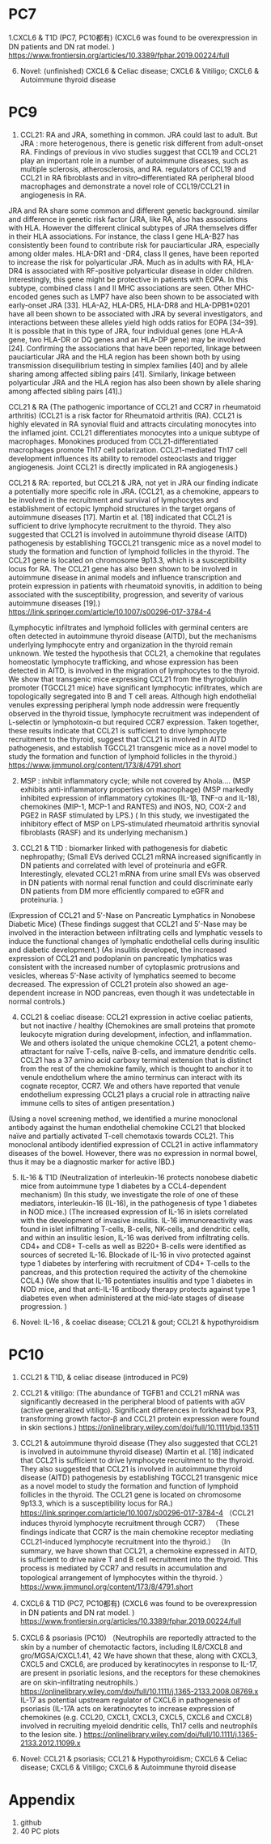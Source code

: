  # PC7
1.CXCL6 & T1D (PC7, PC10都有)
(CXCL6 was found to be overexpression in DN patients and DN rat model. )
https://www.frontiersin.org/articles/10.3389/fphar.2019.00224/full
 
 6. Novel: (unfinished) CXCL6 & Celiac disease; CXCL6 & Vitiligo; CXCL6 & Autoimmune thyroid disease

 
 
 # PC9		
	
1. CCL21: RA and JRA, something in common. JRA could last to adult. But JRA : more heterogenous, there is genetic risk different from adult-onset RA.
Findings of previous in vivo studies suggest that CCL19 and CCL21 play an important role in a number of autoimmune diseases,
such as multiple sclerosis, atherosclerosis, and RA.
regulators of CCL19 and CCL21 in RA fibroblasts and in vitro–differentiated RA peripheral blood macrophages and demonstrate
a novel role of CCL19/CCL21 in angiogenesis in RA.

JRA and RA share some common and different genetic background. similar and difference in genetic risk factor
(JRA, like RA, also has associations with HLA. However the different clinical subtypes of JRA themselves differ in their HLA associations.
For instance, the class I gene HLA-B27 has consistently been found to contribute risk for pauciarticular JRA, especially among older males.
HLA-DR1 and -DR4, class II genes, have been reported to increase the risk for polyarticular JRA. Much as in adults with RA, HLA-DR4 is
associated with RF-positive polyarticular disease in older children. Interestingly, this gene might be protective in patients with EOPA.
In this subtype, combined class I and II MHC associations are seen. Other MHC-encoded genes such as LMP7 have also been shown to be associated
with early-onset JRA [33]. HLA-A2, HLA-DR5, HLA-DR8 and HLA-DPB1*0201 have all been shown to be associated with JRA by several investigators,
and interactions between these alleles yield high odds ratios for EOPA [34–39]. It is possible that in this type of JRA, four individual genes
(one HLA-A gene, two HLA-DR or DQ genes and an HLA-DP gene) may be involved [24]. Confirming the associations that have been reported, linkage
between pauciarticular JRA and the HLA region has been shown both by using transmission disequilibrium testing in simplex families [40] and
by allele sharing among affected sibling pairs [41]. Similarly, linkage between polyarticular JRA and the HLA region has also been shown by
allele sharing among affected sibling pairs [41].)

CCL21 & RA
(The pathogenic importance of CCL21 and CCR7 in rheumatoid arthritis)
(CCL21 is a risk factor for Rheumatoid arthritis (RA).
CCL21 is highly elevated in RA synovial fluid and attracts circulating monocytes into the inflamed joint.
CCL21 differentiates monocytes into a unique subtype of macrophages.
Monokines produced from CCL21-differentiated macrophages promote Th17 cell polarization.
CCL21-mediated Th17 cell development influences its ability to remodel osteoclasts and trigger angiogenesis.
Joint CCL21 is directly implicated in RA angiogenesis.)

CCL21 & RA: reported, but CCL21 & JRA, not yet in JRA
our finding indicate a potentially more specific role in JRA.
(CCL21, as a chemokine, appears to be involved in the recruitment and survival of lymphocytes and establishment of ectopic lymphoid structures in the target organs of autoimmune diseases [17]. Martin et al. [18] indicated that CCL21 is sufficient to drive lymphocyte recruitment to the thyroid. They also suggested that CCL21 is involved in autoimmune thyroid disease (AITD) pathogenesis by establishing TGCCL21 transgenic mice as a novel model to study the formation and function of lymphoid follicles in the thyroid. The CCL21 gene is located on chromosome 9p13.3, which is a susceptibility locus for RA. The CCL21 gene has also been shown to be involved in autoimmune disease in animal models and influence transcription and protein expression in patients with rheumatoid synovitis, in addition to being associated with the susceptibility, progression, and severity of various autoimmune diseases [19].)
https://link.springer.com/article/10.1007/s00296-017-3784-4

(Lymphocytic infiltrates and lymphoid follicles with germinal centers are often detected in autoimmune thyroid disease (AITD), but the mechanisms underlying lymphocyte entry and organization in the thyroid remain unknown. We tested the hypothesis that CCL21, a chemokine that regulates homeostatic lymphocyte trafficking, and whose expression has been detected in AITD, is involved in the migration of lymphocytes to the thyroid. We show that transgenic mice expressing CCL21 from the thyroglobulin promoter (TGCCL21 mice) have significant lymphocytic infiltrates, which are topologically segregated into B and T cell areas. Although high endothelial venules expressing peripheral lymph node addressin were frequently observed in the thyroid tissue, lymphocyte recruitment was independent of L-selectin or lymphotoxin-α but required CCR7 expression. Taken together, these results indicate that CCL21 is sufficient to drive lymphocyte recruitment to the thyroid, suggest that CCL21 is involved in AITD pathogenesis, and establish TGCCL21 transgenic mice as a novel model to study the formation and function of lymphoid follicles in the thyroid.)
https://www.jimmunol.org/content/173/8/4791.short



2. MSP : inhibit inflammatory cycle; while not covered by Ahola....
(MSP exhibits anti-inflammatory properties on macrophage)
(MSP markedly inhibited expression of inflammatory cytokines (IL-1β, TNF-α and IL-18),
chemokines (MIP-1, MCP-1 and RANTES) and iNOS, NO, COX-2 and PGE2 in RASF stimulated by LPS.)
( In this study, we investigated the inhibitory effect of MSP on LPS-stimulated rheumatoid
arthritis synovial fibroblasts (RASF) and its underlying mechanism.)

3. CCL21 & T1D : biomarker linked with pathogenesis for diabetic nephropathy;
(Small EVs derived CCL21 mRNA increased significantly in DN patients and correlated with level of proteinuria and eGFR.
Interestingly, elevated CCL21 mRNA from urine small EVs was observed in DN patients with normal renal function and could
discriminate early DN patients from DM more efficiently compared to eGFR and proteinuria. )

(Expression of CCL21 and 5′-Nase on Pancreatic Lymphatics in Nonobese Diabetic Mice)
(These findings suggest that CCL21 and 5′-Nase may be involved in the interaction between infiltrating cells and lymphatic
vessels to induce the functional changes of lymphatic endothelial cells during insulitic and diabetic development.)
(As insulitis developed, the increased expression of CCL21 and podoplanin on pancreatic lymphatics was consistent with
the increased number of cytoplasmic protrusions and vesicles, whereas 5′-Nase activity of lymphatics seemed to become decreased.
The expression of CCL21 protein also showed an age-dependent increase in NOD pancreas, even though it was undetectable in normal controls.)

4. CCL21 & coeliac disease: CCL21 expression in active coeliac patients, but not inactive / healthy
(Chemokines are small proteins that promote leukocyte migration during development, infection, and inflammation.
We and others isolated the unique chemokine CCL21, a potent chemo-attractant for naïve T-cells, naïve B-cells,
and immature dendritic cells. CCL21 has a 37 amino acid carboxy terminal extension that is distinct from the rest
of the chemokine family, which is thought to anchor it to venule endothelium where the amino terminus can interact
with its cognate receptor, CCR7. We and others have reported that venule endothelium expressing CCL21 plays a
crucial role in attracting naïve immune cells to sites of antigen presentation.)

(Using a novel screening method, we identified a murine monoclonal antibody against the human endothelial chemokine CCL21 that blocked naïve and partially
activated T-cell chemotaxis towards CCL21. This monoclonal antibody identified expression of CCL21 in active
inflammatory diseases of the bowel. However, there was no expression in normal bowel, thus it may be a diagnostic marker for active IBD.)

5. IL-16 & T1D
(Neutralization of interleukin-16 protects nonobese diabetic mice from autoimmune type 1 diabetes by a CCL4-dependent mechanism)
(In this study, we investigate the role of one of these mediators, interleukin-16 (IL-16), in the pathogenesis of type 1 diabetes in NOD mice.)
(The increased expression of IL-16 in islets correlated with the development of invasive insulitis. IL-16 immunoreactivity was found in
islet infiltrating T-cells, B-cells, NK-cells, and dendritic cells, and within an insulitic lesion, IL-16 was derived from
infiltrating cells. CD4+ and CD8+ T-cells as well as B220+ B-cells were identified as sources of secreted IL-16.
Blockade of IL-16 in vivo protected against type 1 diabetes by interfering with recruitment of CD4+ T-cells to the pancreas,
and this protection required the activity of the chemokine CCL4.)
(We show that IL-16 potentiates insulitis and type 1 diabetes in NOD mice, and that anti-IL-16 antibody therapy protects against type 1
diabetes even when administered at the mid-late stages of disease progression. )

6. Novel: IL-16 , & coeliac disease; CCL21 & gout; CCL21 & hypothyroidism

# PC10
1. CCL21 & T1D, & celiac disease (introduced in PC9)
2. CCL21 & vitiligo:
(The abundance of TGFB1 and CCL21 mRNA was significantly decreased in the peripheral blood of patients with aGV (active generalized vitiligo).
Significant differences in forkhead box P3, transforming growth factor-β and CCL21 protein expression were found in skin sections.)
https://onlinelibrary.wiley.com/doi/full/10.1111/bjd.13511
3. CCL21 & autoimmune thyroid disease
(They also suggested that CCL21 is involved in autoimmune thyroid disease)
(Martin et al. [18] indicated that CCL21 is sufficient to drive lymphocyte recruitment to the thyroid. They also suggested that CCL21 is involved in autoimmune thyroid disease (AITD) pathogenesis by establishing TGCCL21 transgenic mice as a novel model to study the formation and function of lymphoid follicles in the thyroid. The CCL21 gene is located on chromosome 9p13.3, which is a susceptibility locus for RA.)
https://link.springer.com/article/10.1007/s00296-017-3784-4
（CCL21 induces thyroid lymphocyte recruitment through CCR7）
（These findings indicate that CCR7 is the main chemokine receptor mediating CCL21-induced lymphocyte recruitment into the thyroid.）
（In summary, we have shown that CCL21, a chemokine expressed in AITD, is sufficient to drive naive T and B cell recruitment into the thyroid. This process is mediated by CCR7 and results in accumulation and topological arrangement of lymphocytes within the thyroid. ）
https://www.jimmunol.org/content/173/8/4791.short
4. CXCL6 & T1D (PC7, PC10都有)
(CXCL6 was found to be overexpression in DN patients and DN rat model. )
https://www.frontiersin.org/articles/10.3389/fphar.2019.00224/full
5. CXCL6 & psoriasis (PC10)
（Neutrophils are reportedly attracted to the skin by a number of chemotactic factors, including IL8/CXCL8 and gro/MGSA/CXCL1.41, 42 We have shown that these, along with CXCL3, CXCL5 and CXCL6, are produced by keratinocytes in response to IL-17, are present in psoriatic lesions, and the receptors for these chemokines are on skin-infiltrating neutrophils.）
https://onlinelibrary.wiley.com/doi/full/10.1111/j.1365-2133.2008.08769.x
IL-17 as potential upstream regulator of CXCL6 in pathogenesis of psoriasis
(IL-17A acts on keratinocytes to increase expression of chemokines (e.g. CCL20, CXCL1, CXCL3, CXCL5, CXCL6 and CXCL8) involved in recruiting myeloid dendritic cells, Th17 cells and neutrophils to the lesion site. )
https://onlinelibrary.wiley.com/doi/full/10.1111/j.1365-2133.2012.11099.x


6. Novel: CCL21 & psoriasis; CCL21 & Hypothyroidism; CXCL6 & Celiac disease; CXCL6 & Vitiligo; CXCL6 & Autoimmune thyroid disease



# Appendix
1. github
2. 40 PC plots
